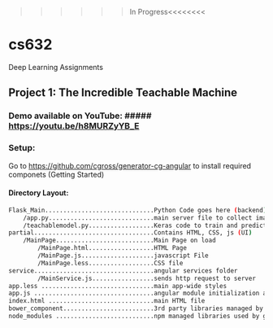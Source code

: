 >>>>>>In Progress<<<<<<<<


# cs632
Deep Learning Assignments

## Project 1: The Incredible Teachable Machine

### Demo available on YouTube: ##### https://youtu.be/h8MURZyYB_E

### Setup: 
Go to https://github.com/cgross/generator-cg-angular to install required componets (Getting Started)

#### Directory Layout:
```sh
Flask_Main..............................Python Code goes here (backend)
    /app.py.............................main server file to collect images and send/receive http requests
    /teachablemodel.py..................Keras code to train and predict
partial.................................Contains HTML, CSS, js (UI)
    /MainPage...........................Main Page on load
        /MainPage.html..................HTML Page
        /MainPage.js....................javascript File
        /MainPage.less..................CSS file
service.................................angular services folder
        /MainService.js.................sends http request to server
app.less ...............................main app-wide styles
app.js .................................angular module initialization and route setup
index.html .............................main HTML file
bower_component.........................3rd party libraries managed by bower
node_modules ...........................npm managed libraries used by grunt
```
